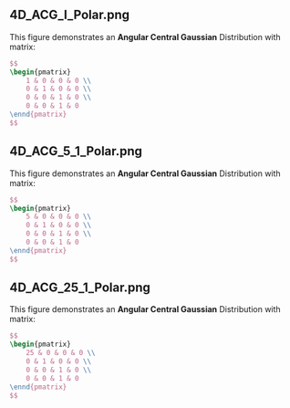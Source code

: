 ## 4D_ACG_I_Polar.png

This figure demonstrates an **Angular Central Gaussian** Distribution with matrix:
```latex
$$
\begin{pmatrix}
	1 & 0 & 0 & 0 \\
	0 & 1 & 0 & 0 \\
    0 & 0 & 1 & 0 \\
    0 & 0 & 1 & 0
\ennd{pmatrix}
$$
```

## 4D_ACG_5_1_Polar.png

This figure demonstrates an **Angular Central Gaussian** Distribution with matrix:
```latex
$$
\begin{pmatrix}
	5 & 0 & 0 & 0 \\
	0 & 1 & 0 & 0 \\
    0 & 0 & 1 & 0 \\
    0 & 0 & 1 & 0
\ennd{pmatrix}
$$
```

## 4D_ACG_25_1_Polar.png

This figure demonstrates an **Angular Central Gaussian** Distribution with matrix:
```latex
$$
\begin{pmatrix}
	25 & 0 & 0 & 0 \\
	0 & 1 & 0 & 0 \\
    0 & 0 & 1 & 0 \\
    0 & 0 & 1 & 0
\ennd{pmatrix}
$$
```
